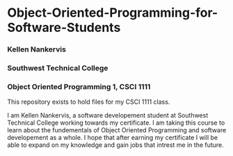 # Object-Oriented-Programming-for-Software-Students

### Kellen Nankervis
### Southwest Technical College
### Object Oriented Programming 1, CSCI 1111

This repository exists to hold files for my CSCI 1111 class. 

I am Kellen Nankervis, a software developement student at Southwest Technical College working towards my certificate. I am taking this course to learn about the fundementals of Object Oriented Programming and software developement as a whole. I hope that after earning my certificate I will be able to expand on my knowledge and gain jobs that intrest me in the future.
